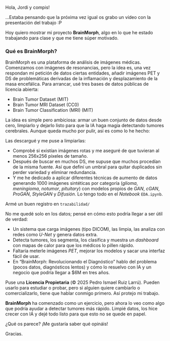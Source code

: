 Hola, Jordi y compis! 

...Estaba pensando que la próxima vez igual os grabo un vídeo con la presentación del trabajo :P

Hoy quiero mostrar mi proyecto **BrainMorph**, algo en lo que he estado trabajando para clase y que me tiene súper motivado.

### Qué es BrainMorph?
BrainMorph es una plataforma de análisis de imágenes médicas. Comenzamos con imágenes de resonancias, pero la idea es, una vez respondan mi petición de datos ciertas entidades, añadir imágenes PET y DS de problemáticas derivadas de la inflamación y desplazamiento de la masa encefálica. Para arrancar, usé tres bases de datos públicas de licencia abierta:  

- Brain Tumor Dataset (MIT)  
- Brain Tumor MRI Dataset (CC0)  
- Brain Tumor Classification (MRI) (MIT)  

La idea es simple pero ambiciosa: armar un buen conjunto de datos desde cero, limpiarlo y dejarlo listo para que la IA haga magia detectando tumores cerebrales. Aunque queda mucho por pulir, así es como lo he hecho:  

Las descargué y me puse a limpiarlas:  
- Comprobé si existían imágenes rotas y me aseguré de que tuvieran al menos 256x256 píxeles de tamaño.  
- Después de buscar en muchos DS, me supuse que muchos procedían de la misma fuente. Así que definí un umbral para quitar duplicados sin perder variedad y eliminar redundancia.  
- Y me he dedicado a aplicar diferentes técnicas de aumento de datos generando 1000 imágenes sintéticas por categoría (*glioma*, *meningioma*, *notumor*, *pituitary*) con modelos propios de *GAN*, *cGAN*, *ProGAN*, *StyleGAN* y *Difusión*. Lo tengo todo en el *Notebook* `EDA.ipynb`.  

Armé un buen registro en `trazabilidad/`  

No me quedé solo en los datos; pensé en cómo esto podría llegar a ser útil de verdad:  
- Un sistema que carga imágenes (tipo DICOM), las limpia, las analiza con redes como *U-Net* y genera datos extra.  
- Detecta tumores, los segmenta, los clasifica y muestra un *dashboard* con mapas de calor para que los médicos lo pillen rápido.  
- Faltaría meterle imágenes *PET*, mejorar los modelos y sacar una interfaz fácil de usar.  
- En “BrainMorph: Revolucionando el Diagnóstico” hablo del problema (pocos datos, diagnósticos lentos) y cómo lo resuelvo con IA y un negocio que podría llegar a $6M en tres años.  

Puse una **Licencia Propietaria** (© 2025 Pedro Ismael Ruiz Larrú). Pueden usarlo para estudiar o probar, pero si alguien quiere cambiarlo o comercializarlo, tiene que hablar conmigo primero. Así protejo mi trabajo.

**BrainMorph** ha comenzado como un ejercicio, pero ahora lo veo como algo que podría ayudar a detectar tumores más rápido. Limpié datos, los hice crecer con IA y dejé todo listo para que esto no se quede en papel. 

¿Qué os parece? ¡Me gustaría saber qué opináis! 

Gracias.
